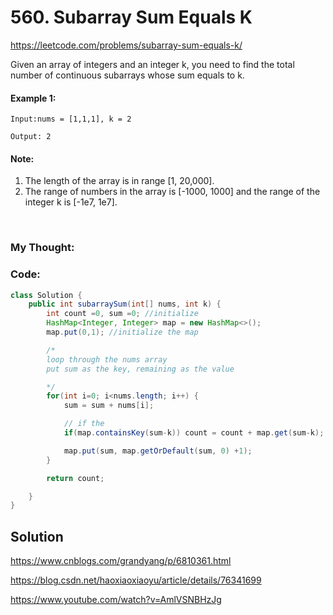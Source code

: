 # 560. Subarray Sum Equals K

https://leetcode.com/problems/subarray-sum-equals-k/

Given an array of integers and an integer k, you need to find the total number of continuous subarrays whose sum equals to k.

#### Example 1:

`Input:nums = [1,1,1], k = 2`

`Output: 2`

#### Note:
1. The length of the array is in range [1, 20,000].
2. The range of numbers in the array is [-1000, 1000] and the range of the integer k is [-1e7, 1e7].

<br>

### My Thought: 


### Code: 
```java
class Solution {
    public int subarraySum(int[] nums, int k) {
        int count =0, sum =0; //initialize
        HashMap<Integer, Integer> map = new HashMap<>(); 
        map.put(0,1); //initialize the map

        /*
        loop through the nums array
        put sum as the key, remaining as the value

        */
        for(int i=0; i<nums.length; i++) {
            sum = sum + nums[i]; 

            // if the 
            if(map.containsKey(sum-k)) count = count + map.get(sum-k); 

            map.put(sum, map.getOrDefault(sum, 0) +1); 
        }

        return count; 

    }
}

```    


## Solution

https://www.cnblogs.com/grandyang/p/6810361.html


https://blog.csdn.net/haoxiaoxiaoyu/article/details/76341699

https://www.youtube.com/watch?v=AmlVSNBHzJg


